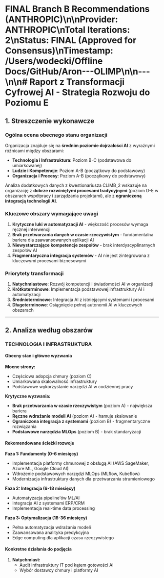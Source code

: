 # FINAL Branch B Recommendations (ANTHROPIC)\n\n**Provider**: ANTHROPIC\n**Total Iterations**: 2\n**Status**: FINAL (Approved for Consensus)\n**Timestamp**: /Users/wodecki/Offline Docs/GitHub/Aron---OLIMP\n\n---\n\n# Raport z Transformacji Cyfrowej AI - Strategia Rozwoju do Poziomu E

## 1. Streszczenie wykonawcze

### Ogólna ocena obecnego stanu organizacji

Organizacja znajduje się na **średnim poziomie dojrzałości AI** z wyraźnymi różnicami między obszarami:

- **Technologia i Infrastruktura**: Poziom B-C (podstawowa do umiarkowanej)
- **Ludzie i Kompetencje**: Poziom A-B (początkowy do podstawowy)
- **Organizacja i Procesy**: Poziom A-B (początkowy do podstawowy)

Analiza dodatkowych danych z kwestionariusza CLIMB_2 wskazuje na organizację z **dobrze rozwiniętymi procesami tradycyjnymi** (poziom D-E w obszarach współpracy i zarządzania projektami), ale z **ograniczoną integracją technologii AI**.

### Kluczowe obszary wymagające uwagi

1. **Krytyczne luki w automatyzacji AI** - większość procesów wymaga ręcznej interwencji
2. **Brak przetwarzania danych w czasie rzeczywistym** - fundamentalna bariera dla zaawansowanych aplikacji AI
3. **Niewystarczające kompetencje zespołów** - brak interdyscyplinarnych zespołów AI
4. **Fragmentaryczna integracja systemów** - AI nie jest zintegrowana z kluczowymi procesami biznesowymi

### Priorytety transformacji

1. **Natychmiastowe**: Rozwój kompetencji i świadomości AI w organizacji
2. **Krótkoterminowe**: Implementacja podstawowej infrastruktury AI i automatyzacji
3. **Średnioterminowe**: Integracja AI z istniejącymi systemami i procesami
4. **Długoterminowe**: Osiągnięcie pełnej autonomii AI w kluczowych obszarach

---

## 2. Analiza według obszarów

### TECHNOLOGIA I INFRASTRUKTURA

#### Obecny stan i główne wyzwania

**Mocne strony:**
- Częściowa adopcja chmury (poziom C)
- Umiarkowana skalowalność infrastruktury
- Podstawowe wykorzystanie narzędzi AI w codziennej pracy

**Krytyczne wyzwania:**
- **Brak przetwarzania w czasie rzeczywistym** (poziom A) - największa bariera
- **Ręczne wdrażanie modeli AI** (poziom A) - hamuje skalowanie
- **Ograniczona integracja z systemami** (poziom B) - fragmentaryczne rozwiązania
- **Podstawowe narzędzia MLOps** (poziom B) - brak standaryzacji

#### Rekomendowane ścieżki rozwoju

**Faza 1: Fundamenty (0-6 miesięcy)**
- Implementacja platformy chmurowej z obsługą AI (AWS SageMaker, Azure ML, Google Cloud AI)
- Wdrożenie podstawowych narzędzi MLOps (MLflow, Kubeflow)
- Modernizacja infrastruktury danych dla przetwarzania strumieniowego

**Faza 2: Integracja (6-18 miesięcy)**
- Automatyzacja pipeline'ów ML/AI
- Integracja AI z systemami ERP/CRM
- Implementacja real-time data processing

**Faza 3: Optymalizacja (18-36 miesięcy)**
- Pełna automatyzacja wdrażania modeli
- Zaawansowana analityka predykcyjna
- Edge computing dla aplikacji czasu rzeczywistego

#### Konkretne działania do podjęcia

1. **Natychmiast:**
   - Audit infrastruktury IT pod kątem gotowości AI
   - Wybór dostawcy chmury i platformy AI